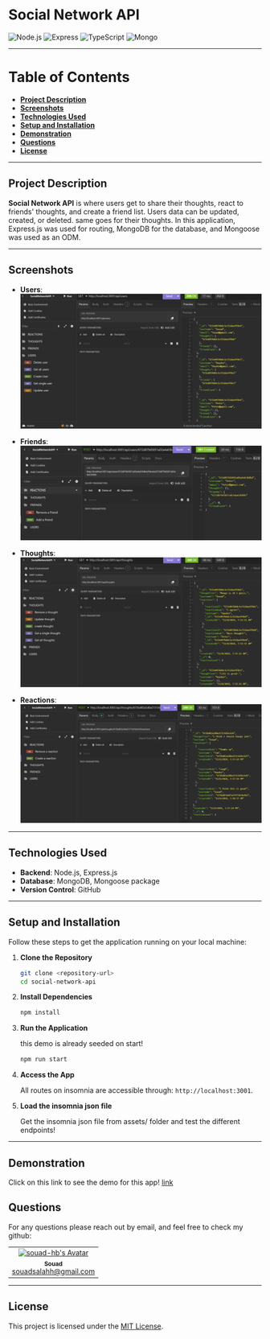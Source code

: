 # **Social Network API**

![Node.js](https://img.shields.io/badge/Node.js-339933?style=for-the-badge&logo=nodedotjs&logoColor=white)
![Express](https://img.shields.io/badge/Express.js-000000?style=for-the-badge&logo=express&logoColor=white)
![TypeScript](https://img.shields.io/badge/TypeScript-007ACC?style=for-the-badge&logo=typescript&logoColor=white)
![Mongo](https://img.shields.io/badge/-MongoDB-13aa52?style=for-the-badge&logo=mongodb&logoColor=white)

---

# Table of Contents

- [**Project Description**](#project-description)
- [**Screenshots**](#screenshots)
- [**Technologies Used**](#technologies-used)
- [**Setup and Installation**](#setup-and-installation)
- [**Demonstration**](#demonstration)
- [**Questions**](#questions)
- [**License**](#license)

---

## **Project Description**

**Social Network API** is where users get to share their thoughts, react to friends' thoughts, and create a friend list.
Users data can be updated, created, or deleted. same goes for their thoughts.
In this application, Express.js was used for routing, MongoDB for the database, and Mongoose was used as an ODM.

---

## **Screenshots**

- **Users**:
  ![alt text](assets/users.png)

- **Friends**:
  ![alt text](assets/friends.png)

- **Thoughts**:
  ![alt text](assets/thoughts.png)

- **Reactions**:
  ![alt text](assets/reactions.png)

---

## **Technologies Used**

- **Backend**: Node.js, Express.js
- **Database**: MongoDB, Mongoose package
- **Version Control**: GitHub

---

## **Setup and Installation**

Follow these steps to get the application running on your local machine:

1. **Clone the Repository**

   ```bash
   git clone <repository-url>
   cd social-network-api
   ```

2. **Install Dependencies**

   ```bash
   npm install
   ```

3. **Run the Application**

   this demo is already seeded on start!

   ```bash
   npm run start
   ```

4. **Access the App**

   All routes on insomnia are accessible through: `http://localhost:3001`.

5. **Load the insomnia json file**

   Get the insomnia json file from assets/ folder and test the different endpoints!

---

## **Demonstration**

Click on this link to see the demo for this app! [link](https://www.loom.com/share/146612775d9c4189b0cad1651b3296c3)

## **Questions**

For any questions please reach out by email, and feel free to check my github:

<table>
  <tr>
    <td align="center">
      <a href="https://github.com/souad-hb">
        <img src="https://github.com/souad-hb.png?size=100" width="100px;" alt="souad-hb's Avatar"/>
        <br />
        <sub><b>Souad</b></sub>
      </a>
      <br />
      <a href="mailto:souadsalahh@gmail.com">souadsalahh@gmail.com</a>
    </td>
  </tr>
</table>

---

## **License**

This project is licensed under the [MIT License](https://opensource.org/licenses/MIT).
